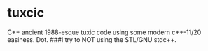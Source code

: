 # tuxcic
C++ ancient 1988-esque tuxic code using some modern c++-11/20 easiness. Dot.
###I try to NOT using the STL/GNU stdc++. 
